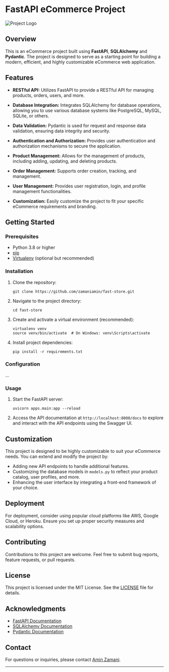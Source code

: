 # FastAPI eCommerce Project

![Project Logo](logo.png)

## Overview

This is an eCommerce project built using **FastAPI**, **SQLAlchemy** and **Pydantic**. The project is designed to serve as a starting point for building a modern, efficient, and highly customizable eCommerce web application.

## Features

- **RESTful API:** Utilizes FastAPI to provide a RESTful API for managing products, orders, users, and more.

- **Database Integration:** Integrates SQLAlchemy for database operations, allowing you to use various database systems like PostgreSQL, MySQL, SQLite, or others.

- **Data Validation:** Pydantic is used for request and response data validation, ensuring data integrity and security.

- **Authentication and Authorization:** Provides user authentication and authorization mechanisms to secure the application.

- **Product Management:** Allows for the management of products, including adding, updating, and deleting products.

- **Order Management:** Supports order creation, tracking, and management.

- **User Management:** Provides user registration, login, and profile management functionalities.

- **Customization:** Easily customize the project to fit your specific eCommerce requirements and branding.

## Getting Started

### Prerequisites

- Python 3.8 or higher
- [pip](https://pip.pypa.io/en/stable/)
- [Virtualenv](https://pypi.org/project/virtualenv/) (optional but recommended)

### Installation

1. Clone the repository:

    ```shell
    git clone https://github.com/zamaniamin/fast-store.git
    ```

2. Navigate to the project directory:

    ```shell
    cd fast-store
    ```

3. Create and activate a virtual environment (recommended):

    ```shell
    virtualenv venv
    source venv/bin/activate  # On Windows: venv\Scripts\activate
    ```

4. Install project dependencies:

    ```shell
    pip install -r requirements.txt
    ```

### Configuration

...

### Usage

1. Start the FastAPI server:

    ```shell
    uvicorn apps.main:app --reload
    ```

2. Access the API documentation at `http://localhost:8000/docs` to explore and interact with the API endpoints using the Swagger UI.

## Customization

This project is designed to be highly customizable to suit your eCommerce needs. You can extend and modify the project by:

- Adding new API endpoints to handle additional features.
- Customizing the database models in `models.py` to reflect your product catalog, user profiles, and more.
- Enhancing the user interface by integrating a front-end framework of your choice.

## Deployment

For deployment, consider using popular cloud platforms like AWS, Google Cloud, or Heroku. Ensure you set up proper security measures and scalability options.

## Contributing

Contributions to this project are welcome. Feel free to submit bug reports, feature requests, or pull requests.

## License

This project is licensed under the MIT License. See the [LICENSE](LICENSE) file for details.

## Acknowledgments

- [FastAPI Documentation](https://fastapi.tiangolo.com/)
- [SQLAlchemy Documentation](https://www.sqlalchemy.org/)
- [Pydantic Documentation](https://docs.pydantic.dev/latest/)

## Contact

For questions or inquiries, please contact [Amin Zamani](mailto:aminzamani.work@gmail.com).

---
